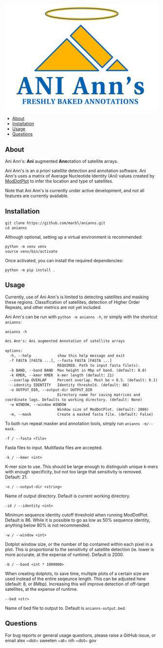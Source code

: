 ![](images/anianns_logo.png)

- [About](#about)
- [Installation](#installation)
- [Usage](#usage)
- [Questions](#questions)


## About
Ani Ann's: **Ani** augmented **Ann**otation of satellite arrays.

Ani Ann's is an _a priori_ satellite detection and annotation software. Ani Ann's uses a matrix of Average Nucleotide Identity (Ani) values created by [ModDotPlot](https://github.com/marbl/ModDotPlot) to infer the location and type of satellites. 

Note that Ani Ann's is currently under active development, and not all features are currently available.

## Installation

```
git clone https://github.com/marbl/anianns.git
cd anianns
```

Although optional, setting up a virtual environment is recommended:

```
python -m venv venv
source venv/bin/activate
```

Once activated, you can install the required dependencies:

```
python -m pip install .
```

## Usage

Currently, use of Ani Ann's is limited to detecting satellites and masking these regions. Classification of satellites, detection of Higher Order Repeats, and other metrics are not yet included. 

Ani Ann's can be run with `python -m anianns -h`, or simply with the shortcut `anianns`:

`anianns -h`

```
Ani Ann's: Ani augmented Annotation of satellite arrays

options:
  -h, --help            show this help message and exit
  -f FASTA [FASTA ...], --fasta FASTA [FASTA ...]
                        REQUIRED. Path to input fasta file(s).
  -b BAND, --band BAND  Max height in Mbp of band. (default: 8.0)
  -k KMER, --kmer KMER  k-mer length (default: 21)
  --overlap OVERLAP     Percent overlap. Must be < 0.5. (default: 0.1)
  --identity IDENTITY   Identity threshold. (default: 86)
  -o OUTPUT_DIR, --output-dir OUTPUT_DIR
                        Directory name for saving matrices and coordinate logs. Defaults to working directory. (default: None)
  -w WINDOW, --window WINDOW
                        Window size of ModDotPlot. (default: 2000)
  -m, --mask            Create a masked fasta file. (default: False)
```
To both run repeat masker and annotation tools, simply run `anianns -m/--mask.`

`-f / --fasta <file>`

Fasta files to input. Multifasta files are accepted. 

`-k / --kmer <int>`

K-mer size to use. This should be large enough to distinguish unique k-mers with enough specificity, but not too large that sensitivity is removed. Default: 21.

`-o / --output-dir <string>`

Name of output directory. Default is current working directory.

`-id / --identity <int>`

Minimum sequence identity cutoff threshold when running ModDotPlot. Default is 86. While it is possible to go as low as 50% sequence identity, anything below 80% is not recommended. 

`-w / --window <int>`

Dotplot window size, or the number of bp contained within each pixel in a plot. This is proportional to the sensitivity of satellite detection (ie. lower is more accurate, at the expense of runtime). Default is 2000.

`-b / --band <int * 1000000>`

When creating dotplots, to save time, multiple plots of a certain size are used instead of the entire seqeunce length. This can be adjusted here (default: 8, or 8Mbp). Increasing this will improve detection of off-target satellites, at the expense of runtime.

`--bed <str>`

Name of bed file to output to. Default is `anianns-output.bed`. 

## Questions

For bug reports or general usage questions, please raise a GitHub issue, or email alex ~dot~ sweeten ~at~ nih ~dot~ gov
